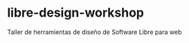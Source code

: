 libre-design-workshop
=====================

Taller de herramientas de diseño de Software Libre para web 
